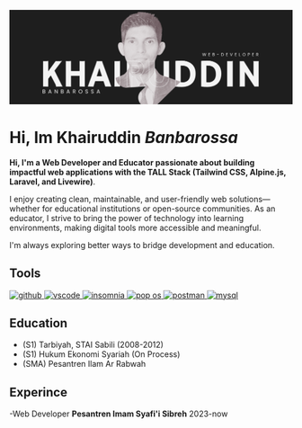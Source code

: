 ![banner](https://github.com/Banbarossa/Banbarossa/blob/main/banner.png?raw=true)

# Hi, Im Khairuddin *Banbarossa* 
**Hi, I'm a Web Developer and Educator passionate about building impactful web applications with the TALL Stack (Tailwind CSS, Alpine.js, Laravel, and Livewire)**.

I enjoy creating clean, maintainable, and user-friendly web solutions—whether for educational institutions or open-source communities. As an educator, I strive to bring the power of technology into learning environments, making digital tools more accessible and meaningful.

I'm always exploring better ways to bridge development and education.


## Tools
<a href="https://github.com" target="_blank"> <img src="https://cdn.jsdelivr.net/gh/devicons/devicon/icons/github/github-original.svg" alt="github" width="40" height="40"/> </a>
<a href="https://code.visualstudio.com/" target="_blank"> <img src="https://cdn.jsdelivr.net/gh/devicons/devicon/icons/vscode/vscode-original.svg" alt="vscode" width="40" height="40"/> </a>
<a href="https://insomnia.rest/" target="_blank"> <img src="https://icon.icepanel.io/Technology/svg/Insomnia.svg" alt="insomnia" width="40" height="40"/> </a>
<a href="https://system76.com/" target="_blank"> <img src="https://freesvg.org/img/1634275856Pop_OS-Logo-nobg.png" alt="pop os" width="40" height="40"/> </a>
<a href="https://postman.com" target="_blank" rel="noreferrer"> <img src="https://www.vectorlogo.zone/logos/getpostman/getpostman-icon.svg" alt="postman" width="40" height="40"/> </a>
<a href="https://www.mysql.com/" target="_blank" rel="noreferrer"> <img src="https://icon.icepanel.io/Technology/svg/MySQL.svg" alt="mysql" width="40" height="40"/> </a>



## Education
- (S1) Tarbiyah, STAI Sabili (2008-2012)
- (S1) Hukum Ekonomi Syariah (On Process)
- (SMA) Pesantren Ilam Ar Rabwah

## Experince
-Web Developer **Pesantren Imam Syafi'i Sibreh** 2023-now



